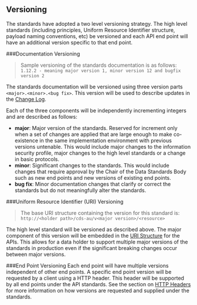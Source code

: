## Versioning

The standards have adopted a two level versioning strategy.  The high level standards (including principles, Uniform Resource Identifier structure, payload naming conventions, etc) be versioned and each API end point will have an additional version specific to that end point.

###Documentation Versioning

> Sample versioning of the standards documentation is as follows:
`1.12.2 - meaning major version 1, minor version 12 and bugfix version 2 `

The standards documentation will be versioned using three version parts `<major>.<minor>.<bug fix>`.  This version will be used to describe updates in the [Change Log](#change-log).

Each of the three components will be independently incrementing integers and are described as follows:

* **major**: Major version of the standards.  Reserved for increment only when a set of changes are applied that are large enough to make co-existence in the same implementation environment with previous versions untenable.  This would include major changes to the information security profile, major changes to the high level standards or a change in basic protocols.
* **minor**: Significant changes to the standards.  This would include changes that require approval by the Chair of the Data Standards Body such as new end points and new versions of existing end points.
* **bug fix**: Minor documentation changes that clarify or correct the standards but do not meaningfully alter the standards.


###Uniform Resource Identifier (URI) Versioning

> The base URI structure containing the version for this standard is:  
`http://<holder path>/cds-au/v<major version>/<resource>`

The high level standard will be versioned as described above.  The major component of this version will be embedded in the [URI Structure](#uri-structure) for the APIs.  This allows for a data holder to support multiple major versions of the standards in production even if the significant breaking changes occur between major versions.

###End Point Versioning
Each end point will have multiple versions independent of other end points.  A specific end point version will be requested by a client using a HTTP header. This header will be supported by all end points under the API standards.  See the section on [HTTP Headers](#http-headers) for more information on how versions are requested and supplied under the standards.
